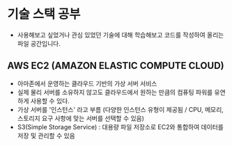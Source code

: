 # 기술 스택 공부
- 사용해보고 싶었거나 관심 있었던 기술에 대해 학습해보고 코드를 작성하여 올리는 파일 공간입니다.

## AWS EC2 (AMAZON ELASTIC COMPUTE CLOUD)
- 아마존에서 운영하는 클라우드 기반의 가상 서버 서비스
- 실제 물리 서버를 소유하지 않고도 클라우드에서 원하는 만큼의 컴퓨팅 파워를 유연하게 사용할 수 있다.
- 가상 서버를 '인스턴스' 라고 부름 (다양한 인스턴스 유형이 제공됨 / CPU, 메모리, 스토리지 요구 사항에 맞는 서버를 선택할 수 있음)
- S3(Simple Storage Service) : 대용량 파일 저장소로 EC2와 통합하여 데이터를 저장 및 관리할 수 있음

